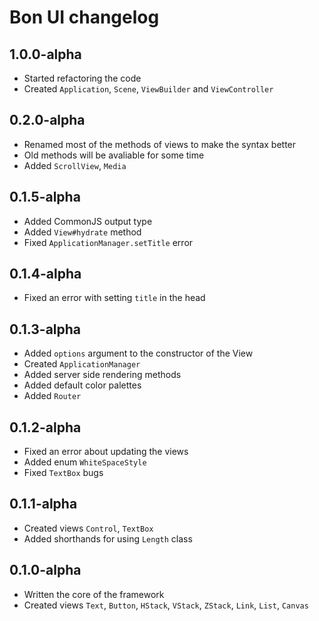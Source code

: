 # Bon UI changelog

## 1.0.0-alpha
- Started refactoring the code
- Created `Application`, `Scene`, `ViewBuilder` and `ViewController`

## 0.2.0-alpha
- Renamed most of the methods of views to make the syntax better
- Old methods will be avaliable for some time
- Added `ScrollView`, `Media`

## 0.1.5-alpha
- Added CommonJS output type
- Added `View#hydrate` method
- Fixed `ApplicationManager.setTitle` error

## 0.1.4-alpha
- Fixed an error with setting `title` in the head

## 0.1.3-alpha
- Added `options` argument to the constructor of the View
- Created `ApplicationManager`
- Added server side rendering methods
- Added default color palettes
- Added `Router`

## 0.1.2-alpha
- Fixed an error about updating the views
- Added enum `WhiteSpaceStyle`
- Fixed `TextBox` bugs

## 0.1.1-alpha
- Created views `Control`, `TextBox`
- Added shorthands for using `Length` class

## 0.1.0-alpha
- Written the core of the framework
- Created views `Text`, `Button`, `HStack`, `VStack`, `ZStack`, `Link`, `List`, `Canvas`

